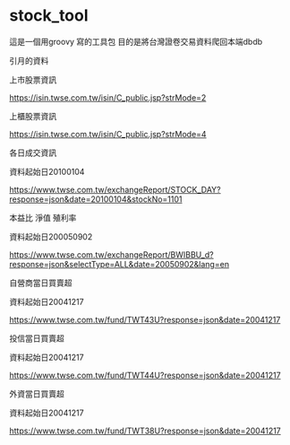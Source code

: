 # stock_tool
這是一個用groovy 寫的工具包
目的是將台灣證卷交易資料爬回本端dbdb 

引月的資料




上市股票資訊

https://isin.twse.com.tw/isin/C_public.jsp?strMode=2

上櫃股票資訊

https://isin.twse.com.tw/isin/C_public.jsp?strMode=4

各日成交資訊

資料起始日20100104

https://www.twse.com.tw/exchangeReport/STOCK_DAY?response=json&date=20100104&stockNo=1101

本益比 淨值 殖利率

資料起始日200050902

https://www.twse.com.tw/exchangeReport/BWIBBU_d?response=json&selectType=ALL&date=20050902&lang=en

自營商當日買賣超

資料起始日20041217

https://www.twse.com.tw/fund/TWT43U?response=json&date=20041217

投信當日買賣超

資料起始日20041217

https://www.twse.com.tw/fund/TWT44U?response=json&date=20041217

外資當日買賣超

資料起始日20041217

https://www.twse.com.tw/fund/TWT38U?response=json&date=20041217

